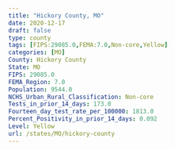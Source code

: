 ```yaml
---
title: "Hickory County, MO"
date: 2020-12-17
draft: false
type: county
tags: [FIPS:29085.0,FEMA:7.0,Non-core,Yellow]
categories: [MO]
County: Hickory County
State: MO
FIPS: 29085.0
FEMA_Region: 7.0
Population: 9544.0
NCHS_Urban_Rural_Classification: Non-core
Tests_in_prior_14_days: 173.0
Fourteen_day_test_rate_per_100000: 1813.0
Percent_Positivity_in_prior_14_days: 0.092
Level: Yellow
url: /states/MO/hickory-county
---
```



